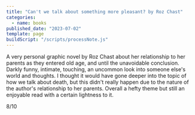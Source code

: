 ```yaml
---
title: "Can't we talk about something more pleasant? by Roz Chast"
categories:
  - name: books
published_date: "2023-07-02"
template: page
buildScript: "/scripts/processNote.js"
---
```


A very personal graphic novel by Roz Chast about her relationship to her parents as they entered old age, and until the unavoidable conclusion. Darkly funny, intimate, touching, an uncommon look into someone else's world and thoughts. I thought it would have gone deeper into the topic of how we talk about death, but this didn't really happen due to the nature of the author's relationship to her parents. Overall a hefty theme but still an enjoyable read with a certain lightness to it.

8/10
